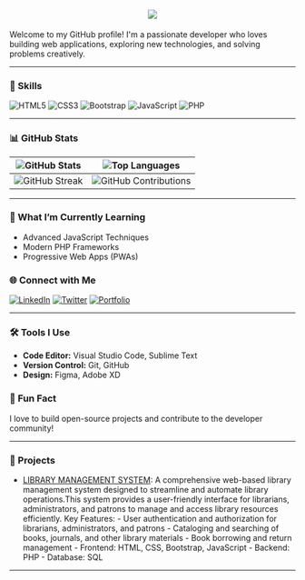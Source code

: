 <h1 align="center">
  <a href="#" color = "white">
    <img src="https://readme-typing-svg.herokuapp.com/?lines=MIR SUHAIB;&center=true&size=30">
  </a>
</h1>

Welcome to my GitHub profile! I'm a passionate developer who loves building web applications, exploring new technologies, and solving problems creatively.

---

### 🚀 Skills

![HTML5](https://img.shields.io/badge/-HTML5-E34F26?style=flat-square&logo=html5&logoColor=white)
![CSS3](https://img.shields.io/badge/-CSS3-1572B6?style=flat-square&logo=css3)
![Bootstrap](https://img.shields.io/badge/-Bootstrap-563D7C?style=flat-square&logo=bootstrap)
![JavaScript](https://img.shields.io/badge/-JavaScript-F7DF1E?style=flat-square&logo=javascript&logoColor=black)
![PHP](https://img.shields.io/badge/-PHP-777BB4?style=flat-square&logo=php&logoColor=white)

---

### 📊 GitHub Stats

| ![GitHub Stats](https://github-readme-stats.vercel.app/api?username=meersuhaib191&show_icons=true&theme=radical) | ![Top Languages](https://github-readme-stats.vercel.app/api/top-langs/?username=meersuhaib191&layout=compact&theme=radical) |
| --- | --- |
| ![GitHub Streak](https://github-readme-streak-stats.herokuapp.com/?user=meersuhaib191&theme=radical) | ![GitHub Contributions](https://github-contributor-stats.vercel.app/api?username=meersuhaib191&theme=radical) |

---

### 🌱 What I’m Currently Learning

- Advanced JavaScript Techniques
- Modern PHP Frameworks
- Progressive Web Apps (PWAs)

### 🌐 Connect with Me

[![LinkedIn](https://img.shields.io/badge/-LinkedIn-blue?style=flat-square&logo=LinkedIn&logoColor=white)]([https://linkedin.com/in/yourprofile](https://www.linkedin.com/in/mir-suhaib-b3a57223b))
[![Twitter](https://img.shields.io/badge/-Twitter-blue?style=flat-square&logo=Twitter&logoColor=white)](https://x.com/LoST_iN_01?t=zrIjf7sJKo2l5049bRtyqQ&s=08)
[![Portfolio](https://img.shields.io/badge/-Portfolio-orange?style=flat-square&logo=internet-explorer&logoColor=white)]([https://yourportfolio.com](https://meersuhaib191.github.io/my-portfolio-website/))

---

### 🛠️ Tools I Use

- **Code Editor:** Visual Studio Code, Sublime Text
- **Version Control:** Git, GitHub
- **Design:** Figma, Adobe XD

### 🎉 Fun Fact

I love to build open-source projects and contribute to the developer community!

---

### 🌟 Projects 

- [LIBRARY MANAGEMENT SYSTEM](http://lm.free.nf): A comprehensive web-based library management system designed to streamline and automate library operations.This system provides a user-friendly interface for librarians, administrators, and patrons to manage and access library resources efficiently.
                                Key Features:
                                - User authentication and authorization for librarians, administrators, and patrons
                                - Cataloging and searching of books, journals, and other library materials
                                - Book borrowing and return management
                                - Frontend: HTML, CSS, Bootstrap, JavaScript
                                - Backend: PHP
                                - Database: SQL

---

